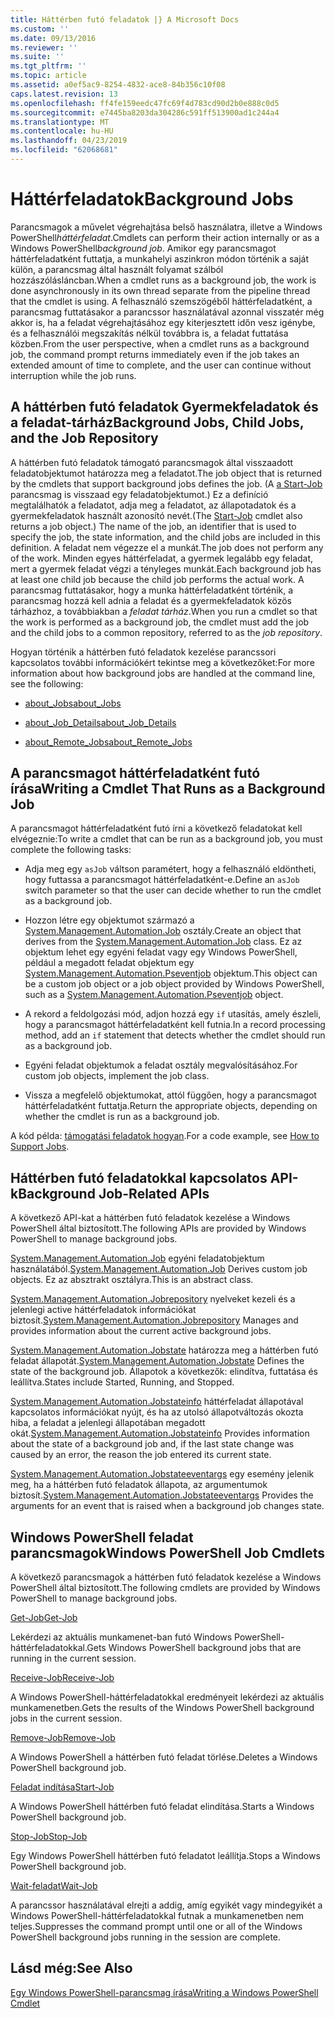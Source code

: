 ```yaml
---
title: Háttérben futó feladatok |} A Microsoft Docs
ms.custom: ''
ms.date: 09/13/2016
ms.reviewer: ''
ms.suite: ''
ms.tgt_pltfrm: ''
ms.topic: article
ms.assetid: a0ef5ac9-8254-4832-ace8-84b356c10f08
caps.latest.revision: 13
ms.openlocfilehash: ff4fe159eedc47fc69f4d783cd90d2b0e888c0d5
ms.sourcegitcommit: e7445ba8203da304286c591ff513900ad1c244a4
ms.translationtype: MT
ms.contentlocale: hu-HU
ms.lasthandoff: 04/23/2019
ms.locfileid: "62068681"
---
```

# <a name="background-jobs"></a><span data-ttu-id="512ba-102">Háttérfeladatok</span><span class="sxs-lookup"><span data-stu-id="512ba-102">Background Jobs</span></span>

<span data-ttu-id="512ba-103">Parancsmagok a művelet végrehajtása belső használatra, illetve a Windows PowerShell*háttérfeladat*.</span><span class="sxs-lookup"><span data-stu-id="512ba-103">Cmdlets can perform their action internally or as a Windows PowerShell*background job*.</span></span> <span data-ttu-id="512ba-104">Amikor egy parancsmagot háttérfeladatként futtatja, a munkahelyi aszinkron módon történik a saját külön, a parancsmag által használt folyamat szálból hozzászólásláncban.</span><span class="sxs-lookup"><span data-stu-id="512ba-104">When a cmdlet runs as a background job, the work is done asynchronously in its own thread separate from the pipeline thread that the cmdlet is using.</span></span> <span data-ttu-id="512ba-105">A felhasználó szemszögéből háttérfeladatként, a parancsmag futtatásakor a parancssor használatával azonnal visszatér még akkor is, ha a feladat végrehajtásához egy kiterjesztett időn vesz igénybe, és a felhasználói megszakítás nélkül továbbra is, a feladat futtatása közben.</span><span class="sxs-lookup"><span data-stu-id="512ba-105">From the user perspective, when a cmdlet runs as a background job, the command prompt returns immediately even if the job takes an extended amount of time to complete, and the user can continue without interruption while the job runs.</span></span>

## <a name="background-jobs-child-jobs-and-the-job-repository"></a><span data-ttu-id="512ba-106">A háttérben futó feladatok Gyermekfeladatok és a feladat-tárház</span><span class="sxs-lookup"><span data-stu-id="512ba-106">Background Jobs, Child Jobs, and the Job Repository</span></span>

<span data-ttu-id="512ba-107">A háttérben futó feladatok támogató parancsmagok által visszaadott feladatobjektumot határozza meg a feladatot.</span><span class="sxs-lookup"><span data-stu-id="512ba-107">The job object that is returned by the cmdlets that support background jobs defines the job.</span></span> <span data-ttu-id="512ba-108">(A [a Start-Job](/powershell/module/Microsoft.PowerShell.Core/Start-Job) parancsmag is visszaad egy feladatobjektumot.) Ez a definíció megtalálhatók a feladatot, adja meg a feladatot, az állapotadatok és a gyermekfeladatok használt azonosító nevét.</span><span class="sxs-lookup"><span data-stu-id="512ba-108">(The [Start-Job](/powershell/module/Microsoft.PowerShell.Core/Start-Job) cmdlet also returns a job object.) The name of the job, an identifier that is used to specify the job, the state information, and the child jobs are included in this definition.</span></span> <span data-ttu-id="512ba-109">A feladat nem végezze el a munkát.</span><span class="sxs-lookup"><span data-stu-id="512ba-109">The job does not perform any of the work.</span></span> <span data-ttu-id="512ba-110">Minden egyes háttérfeladat, a gyermek legalább egy feladat, mert a gyermek feladat végzi a tényleges munkát.</span><span class="sxs-lookup"><span data-stu-id="512ba-110">Each background job has at least one child job because the child job performs the actual work.</span></span> <span data-ttu-id="512ba-111">A parancsmag futtatásakor, hogy a munka háttérfeladatként történik, a parancsmag hozzá kell adnia a feladat és a gyermekfeladatok közös tárházhoz, a továbbiakban a *feladat tárház*.</span><span class="sxs-lookup"><span data-stu-id="512ba-111">When you run a cmdlet so that the work is performed as a background job, the cmdlet must add the job and the child jobs to a common repository, referred to as the *job repository*.</span></span>

<span data-ttu-id="512ba-112">Hogyan történik a háttérben futó feladatok kezelése parancssori kapcsolatos további információkért tekintse meg a következőket:</span><span class="sxs-lookup"><span data-stu-id="512ba-112">For more information about how background jobs are handled at the command line, see the following:</span></span>

- [<span data-ttu-id="512ba-113">about_Jobs</span><span class="sxs-lookup"><span data-stu-id="512ba-113">about_Jobs</span></span>](/powershell/module/microsoft.powershell.core/about/about_jobs)

- [<span data-ttu-id="512ba-114">about_Job_Details</span><span class="sxs-lookup"><span data-stu-id="512ba-114">about_Job_Details</span></span>](/powershell/module/microsoft.powershell.core/about/about_job_details)

- [<span data-ttu-id="512ba-115">about_Remote_Jobs</span><span class="sxs-lookup"><span data-stu-id="512ba-115">about_Remote_Jobs</span></span>](/powershell/module/microsoft.powershell.core/about/about_remote_jobs)

## <a name="writing-a-cmdlet-that-runs-as-a-background-job"></a><span data-ttu-id="512ba-116">A parancsmagot háttérfeladatként futó írása</span><span class="sxs-lookup"><span data-stu-id="512ba-116">Writing a Cmdlet That Runs as a Background Job</span></span>

<span data-ttu-id="512ba-117">A parancsmagot háttérfeladatként futó írni a következő feladatokat kell elvégeznie:</span><span class="sxs-lookup"><span data-stu-id="512ba-117">To write a cmdlet that can be run as a background job, you must complete the following tasks:</span></span>

- <span data-ttu-id="512ba-118">Adja meg egy `asJob` váltson paramétert, hogy a felhasználó eldöntheti, hogy futtassa a parancsmagot háttérfeladatként-e.</span><span class="sxs-lookup"><span data-stu-id="512ba-118">Define an `asJob` switch parameter so that the user can decide whether to run the cmdlet as a background job.</span></span>

- <span data-ttu-id="512ba-119">Hozzon létre egy objektumot származó a [System.Management.Automation.Job](/dotnet/api/System.Management.Automation.Job) osztály.</span><span class="sxs-lookup"><span data-stu-id="512ba-119">Create an object that derives from the [System.Management.Automation.Job](/dotnet/api/System.Management.Automation.Job) class.</span></span> <span data-ttu-id="512ba-120">Ez az objektum lehet egy egyéni feladat vagy egy Windows PowerShell, például a megadott feladat objektum egy [System.Management.Automation.Pseventjob](/dotnet/api/System.Management.Automation.PSEventJob) objektum.</span><span class="sxs-lookup"><span data-stu-id="512ba-120">This object can be a custom job object or a job object provided by Windows PowerShell, such as a [System.Management.Automation.Pseventjob](/dotnet/api/System.Management.Automation.PSEventJob) object.</span></span>

- <span data-ttu-id="512ba-121">A rekord a feldolgozási mód, adjon hozzá egy `if` utasítás, amely észleli, hogy a parancsmagot háttérfeladatként kell futnia.</span><span class="sxs-lookup"><span data-stu-id="512ba-121">In a record processing method, add an `if` statement that detects whether the cmdlet should run as a background job.</span></span>

- <span data-ttu-id="512ba-122">Egyéni feladat objektumok a feladat osztály megvalósításához.</span><span class="sxs-lookup"><span data-stu-id="512ba-122">For custom job objects, implement the job class.</span></span>

- <span data-ttu-id="512ba-123">Vissza a megfelelő objektumokat, attól függően, hogy a parancsmagot háttérfeladatként futtatja.</span><span class="sxs-lookup"><span data-stu-id="512ba-123">Return the appropriate objects, depending on whether the cmdlet is run as a background job.</span></span>

<span data-ttu-id="512ba-124">A kód példa: [támogatási feladatok hogyan](./how-to-support-jobs.md).</span><span class="sxs-lookup"><span data-stu-id="512ba-124">For a code example, see [How to Support Jobs](./how-to-support-jobs.md).</span></span>

## <a name="background-job-related-apis"></a><span data-ttu-id="512ba-125">Háttérben futó feladatokkal kapcsolatos API-k</span><span class="sxs-lookup"><span data-stu-id="512ba-125">Background Job-Related APIs</span></span>

<span data-ttu-id="512ba-126">A következő API-kat a háttérben futó feladatok kezelése a Windows PowerShell által biztosított.</span><span class="sxs-lookup"><span data-stu-id="512ba-126">The following APIs are provided by Windows PowerShell to manage background jobs.</span></span>

<span data-ttu-id="512ba-127">[System.Management.Automation.Job](/dotnet/api/System.Management.Automation.Job) egyéni feladatobjektum használatából.</span><span class="sxs-lookup"><span data-stu-id="512ba-127">[System.Management.Automation.Job](/dotnet/api/System.Management.Automation.Job) Derives custom job objects.</span></span> <span data-ttu-id="512ba-128">Ez az absztrakt osztályra.</span><span class="sxs-lookup"><span data-stu-id="512ba-128">This is an abstract class.</span></span>

<span data-ttu-id="512ba-129">[System.Management.Automation.Jobrepository](/dotnet/api/System.Management.Automation.JobRepository) nyelveket kezeli és a jelenlegi active háttérfeladatok információkat biztosít.</span><span class="sxs-lookup"><span data-stu-id="512ba-129">[System.Management.Automation.Jobrepository](/dotnet/api/System.Management.Automation.JobRepository) Manages and provides information about the current active background jobs.</span></span>

<span data-ttu-id="512ba-130">[System.Management.Automation.Jobstate](/dotnet/api/System.Management.Automation.JobState) határozza meg a háttérben futó feladat állapotát.</span><span class="sxs-lookup"><span data-stu-id="512ba-130">[System.Management.Automation.Jobstate](/dotnet/api/System.Management.Automation.JobState) Defines the state of the background job.</span></span> <span data-ttu-id="512ba-131">Állapotok a következők: elindítva, futtatása és leállítva.</span><span class="sxs-lookup"><span data-stu-id="512ba-131">States include Started, Running, and Stopped.</span></span>

<span data-ttu-id="512ba-132">[System.Management.Automation.Jobstateinfo](/dotnet/api/System.Management.Automation.JobStateInfo) háttérfeladat állapotával kapcsolatos információkat nyújt, és ha az utolsó állapotváltozás okozta hiba, a feladat a jelenlegi állapotában megadott okát.</span><span class="sxs-lookup"><span data-stu-id="512ba-132">[System.Management.Automation.Jobstateinfo](/dotnet/api/System.Management.Automation.JobStateInfo) Provides information about the state of a background job and, if the last state change was caused by an error, the reason the job entered its current state.</span></span>

<span data-ttu-id="512ba-133">[System.Management.Automation.Jobstateeventargs](/dotnet/api/System.Management.Automation.JobStateEventArgs) egy esemény jelenik meg, ha a háttérben futó feladatok állapota, az argumentumok biztosít.</span><span class="sxs-lookup"><span data-stu-id="512ba-133">[System.Management.Automation.Jobstateeventargs](/dotnet/api/System.Management.Automation.JobStateEventArgs) Provides the arguments for an event that is raised when a background job changes state.</span></span>

## <a name="windows-powershell-job-cmdlets"></a><span data-ttu-id="512ba-134">Windows PowerShell feladat parancsmagok</span><span class="sxs-lookup"><span data-stu-id="512ba-134">Windows PowerShell Job Cmdlets</span></span>

<span data-ttu-id="512ba-135">A következő parancsmagok a háttérben futó feladatok kezelése a Windows PowerShell által biztosított.</span><span class="sxs-lookup"><span data-stu-id="512ba-135">The following cmdlets are provided by Windows PowerShell to manage background jobs.</span></span>

[<span data-ttu-id="512ba-136">Get-Job</span><span class="sxs-lookup"><span data-stu-id="512ba-136">Get-Job</span></span>](/powershell/module/Microsoft.PowerShell.Core/Get-Job)

<span data-ttu-id="512ba-137">Lekérdezi az aktuális munkamenet-ban futó Windows PowerShell-háttérfeladatokkal.</span><span class="sxs-lookup"><span data-stu-id="512ba-137">Gets Windows PowerShell background jobs that are running in the current session.</span></span>

[<span data-ttu-id="512ba-138">Receive-Job</span><span class="sxs-lookup"><span data-stu-id="512ba-138">Receive-Job</span></span>](/powershell/module/Microsoft.PowerShell.Core/Receive-Job)

<span data-ttu-id="512ba-139">A Windows PowerShell-háttérfeladatokkal eredményeit lekérdezi az aktuális munkamenetben.</span><span class="sxs-lookup"><span data-stu-id="512ba-139">Gets the results of the Windows PowerShell background jobs in the current session.</span></span>

[<span data-ttu-id="512ba-140">Remove-Job</span><span class="sxs-lookup"><span data-stu-id="512ba-140">Remove-Job</span></span>](/powershell/module/Microsoft.PowerShell.Core/Remove-Job)

<span data-ttu-id="512ba-141">A Windows PowerShell a háttérben futó feladat törlése.</span><span class="sxs-lookup"><span data-stu-id="512ba-141">Deletes a Windows PowerShell background job.</span></span>

[<span data-ttu-id="512ba-142">Feladat indítása</span><span class="sxs-lookup"><span data-stu-id="512ba-142">Start-Job</span></span>](/powershell/module/Microsoft.PowerShell.Core/Start-Job)

<span data-ttu-id="512ba-143">A Windows PowerShell háttérben futó feladat elindítása.</span><span class="sxs-lookup"><span data-stu-id="512ba-143">Starts a Windows PowerShell background job.</span></span>

[<span data-ttu-id="512ba-144">Stop-Job</span><span class="sxs-lookup"><span data-stu-id="512ba-144">Stop-Job</span></span>](/powershell/module/Microsoft.PowerShell.Core/Stop-Job)

<span data-ttu-id="512ba-145">Egy Windows PowerShell háttérben futó feladatot leállítja.</span><span class="sxs-lookup"><span data-stu-id="512ba-145">Stops a Windows PowerShell background job.</span></span>

[<span data-ttu-id="512ba-146">Wait-feladat</span><span class="sxs-lookup"><span data-stu-id="512ba-146">Wait-Job</span></span>](/powershell/module/Microsoft.PowerShell.Core/Wait-Job)

<span data-ttu-id="512ba-147">A parancssor használatával elrejti a addig, amíg egyikét vagy mindegyikét a Windows PowerShell-háttérfeladatokkal futnak a munkamenetben nem teljes.</span><span class="sxs-lookup"><span data-stu-id="512ba-147">Suppresses the command prompt until one or all of the Windows PowerShell background jobs running in the session are complete.</span></span>

## <a name="see-also"></a><span data-ttu-id="512ba-148">Lásd még:</span><span class="sxs-lookup"><span data-stu-id="512ba-148">See Also</span></span>

[<span data-ttu-id="512ba-149">Egy Windows PowerShell-parancsmag írása</span><span class="sxs-lookup"><span data-stu-id="512ba-149">Writing a Windows PowerShell Cmdlet</span></span>](./writing-a-windows-powershell-cmdlet.md)
